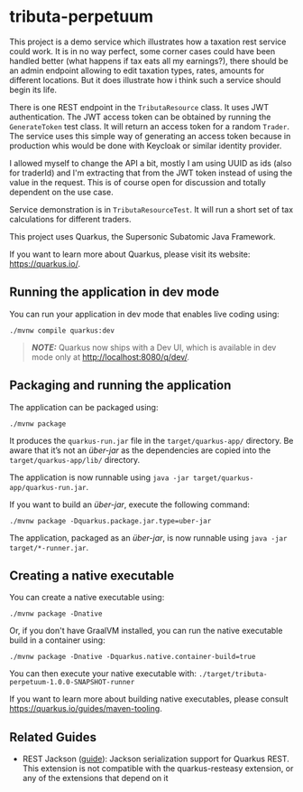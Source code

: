 # tributa-perpetuum

This project is a demo service which illustrates how a taxation rest service could work. 
It is in no way perfect, some corner cases could have been handled better (what happens if tax eats all
my earnings?), there should be an admin endpoint allowing to edit taxation types, rates, amounts for different
locations. But it does illustrate how i think such a service should begin its life.

There is one REST endpoint in the `TributaResource` class. It uses JWT authentication. The JWT access token
can be obtained by running the `GenerateToken` test class. It will return an access token for a random `Trader`.
The service uses this simple way of generating an access token because in production whis would be done with 
Keycloak or similar identity provider.

I allowed myself to change the API a bit, mostly I am using UUID as ids (also for traderId) and I'm extracting that from
the JWT token instead of using the value in the request. This is of course open for discussion and totally dependent
on the use case.

Service demonstration is in `TributaResourceTest`. It will run a short set of tax calculations for different traders.

This project uses Quarkus, the Supersonic Subatomic Java Framework.

If you want to learn more about Quarkus, please visit its website: <https://quarkus.io/>.

## Running the application in dev mode

You can run your application in dev mode that enables live coding using:

```shell script
./mvnw compile quarkus:dev
```

> **_NOTE:_**  Quarkus now ships with a Dev UI, which is available in dev mode only at <http://localhost:8080/q/dev/>.

## Packaging and running the application

The application can be packaged using:

```shell script
./mvnw package
```

It produces the `quarkus-run.jar` file in the `target/quarkus-app/` directory.
Be aware that it’s not an _über-jar_ as the dependencies are copied into the `target/quarkus-app/lib/` directory.

The application is now runnable using `java -jar target/quarkus-app/quarkus-run.jar`.

If you want to build an _über-jar_, execute the following command:

```shell script
./mvnw package -Dquarkus.package.jar.type=uber-jar
```

The application, packaged as an _über-jar_, is now runnable using `java -jar target/*-runner.jar`.

## Creating a native executable

You can create a native executable using:

```shell script
./mvnw package -Dnative
```

Or, if you don't have GraalVM installed, you can run the native executable build in a container using:

```shell script
./mvnw package -Dnative -Dquarkus.native.container-build=true
```

You can then execute your native executable with: `./target/tributa-perpetuum-1.0.0-SNAPSHOT-runner`

If you want to learn more about building native executables, please consult <https://quarkus.io/guides/maven-tooling>.

## Related Guides

- REST Jackson ([guide](https://quarkus.io/guides/rest#json-serialisation)): Jackson serialization support for Quarkus REST. This extension is not compatible with the quarkus-resteasy extension, or any of the extensions that depend on it
